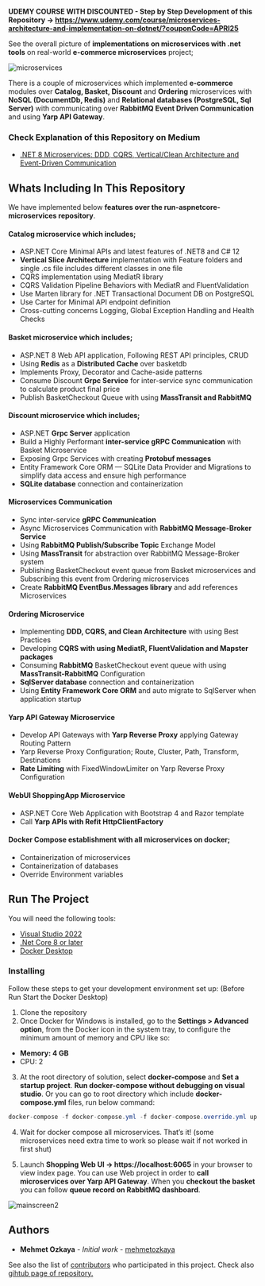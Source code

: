 **UDEMY COURSE WITH DISCOUNTED - Step by Step Development of this Repository -> https://www.udemy.com/course/microservices-architecture-and-implementation-on-dotnet/?couponCode=APRI25**

See the overall picture of **implementations on microservices with .net tools** on real-world **e-commerce microservices** project;

![microservices](https://github.com/aspnetrun/run-aspnetcore-microservices/assets/1147445/efe5e688-67f2-4ddd-af37-d9d3658aede4)

There is a couple of microservices which implemented **e-commerce** modules over **Catalog, Basket, Discount** and **Ordering** microservices with **NoSQL (DocumentDb, Redis)** and **Relational databases (PostgreSQL, Sql Server)** with communicating over **RabbitMQ Event Driven Communication** and using **Yarp API Gateway**.

### Check Explanation of this Repository on Medium
* [.NET 8 Microservices: DDD, CQRS, Vertical/Clean Architecture and Event-Driven Communication](https://medium.com/@mehmetozkaya/net-8-microservices-ddd-cqrs-vertical-clean-architecture-2dd7ebaaf4bd)

## Whats Including In This Repository
We have implemented below **features over the run-aspnetcore-microservices repository**.

#### Catalog microservice which includes; 
* ASP.NET Core Minimal APIs and latest features of .NET8 and C# 12
* **Vertical Slice Architecture** implementation with Feature folders and single .cs file includes different classes in one file
* CQRS implementation using MediatR library
* CQRS Validation Pipeline Behaviors with MediatR and FluentValidation
* Use Marten library for .NET Transactional Document DB on PostgreSQL
* Use Carter for Minimal API endpoint definition
* Cross-cutting concerns Logging, Global Exception Handling and Health Checks

#### Basket microservice which includes;
* ASP.NET 8 Web API application, Following REST API principles, CRUD
* Using **Redis** as a **Distributed Cache** over basketdb
* Implements Proxy, Decorator and Cache-aside patterns
* Consume Discount **Grpc Service** for inter-service sync communication to calculate product final price
* Publish BasketCheckout Queue with using **MassTransit and RabbitMQ**
  
#### Discount microservice which includes;
* ASP.NET **Grpc Server** application
* Build a Highly Performant **inter-service gRPC Communication** with Basket Microservice
* Exposing Grpc Services with creating **Protobuf messages**
* Entity Framework Core ORM — SQLite Data Provider and Migrations to simplify data access and ensure high performance
* **SQLite database** connection and containerization

#### Microservices Communication
* Sync inter-service **gRPC Communication**
* Async Microservices Communication with **RabbitMQ Message-Broker Service**
* Using **RabbitMQ Publish/Subscribe Topic** Exchange Model
* Using **MassTransit** for abstraction over RabbitMQ Message-Broker system
* Publishing BasketCheckout event queue from Basket microservices and Subscribing this event from Ordering microservices	
* Create **RabbitMQ EventBus.Messages library** and add references Microservices

#### Ordering Microservice
* Implementing **DDD, CQRS, and Clean Architecture** with using Best Practices
* Developing **CQRS with using MediatR, FluentValidation and Mapster packages**
* Consuming **RabbitMQ** BasketCheckout event queue with using **MassTransit-RabbitMQ** Configuration
* **SqlServer database** connection and containerization
* Using **Entity Framework Core ORM** and auto migrate to SqlServer when application startup
	
#### Yarp API Gateway Microservice
* Develop API Gateways with **Yarp Reverse Proxy** applying Gateway Routing Pattern
* Yarp Reverse Proxy Configuration; Route, Cluster, Path, Transform, Destinations
* **Rate Limiting** with FixedWindowLimiter on Yarp Reverse Proxy Configuration

#### WebUI ShoppingApp Microservice
* ASP.NET Core Web Application with Bootstrap 4 and Razor template
* Call **Yarp APIs with Refit HttpClientFactory**

#### Docker Compose establishment with all microservices on docker;
* Containerization of microservices
* Containerization of databases
* Override Environment variables

## Run The Project
You will need the following tools:

* [Visual Studio 2022](https://visualstudio.microsoft.com/downloads/)
* [.Net Core 8 or later](https://dotnet.microsoft.com/download/dotnet-core/8)
* [Docker Desktop](https://www.docker.com/products/docker-desktop)

### Installing
Follow these steps to get your development environment set up: (Before Run Start the Docker Desktop)
1. Clone the repository
2. Once Docker for Windows is installed, go to the **Settings > Advanced option**, from the Docker icon in the system tray, to configure the minimum amount of memory and CPU like so:
* **Memory: 4 GB**
* CPU: 2
3. At the root directory of solution, select **docker-compose** and **Set a startup project**. **Run docker-compose without debugging on visual studio**.
  Or you can go to root directory which include **docker-compose.yml** files, run below command:
```csharp
docker-compose -f docker-compose.yml -f docker-compose.override.yml up -d
```

4. Wait for docker compose all microservices. That’s it! (some microservices need extra time to work so please wait if not worked in first shut)

5. Launch **Shopping Web UI -> https://localhost:6065** in your browser to view index page. You can use Web project in order to **call microservices over Yarp API Gateway**. When you **checkout the basket** you can follow **queue record on RabbitMQ dashboard**.

![mainscreen2](https://user-images.githubusercontent.com/1147445/81381837-08226000-9116-11ea-9489-82645b8dbfc4.png)

## Authors

* **Mehmet Ozkaya** - *Initial work* - [mehmetozkaya](https://github.com/mehmetozkaya)

See also the list of [contributors](https://github.com/aspnetrun/run-core/contributors) who participated in this project. Check also [gihtub page of repository.](https://aspnetrun.github.io/run-aspnetcore-angular-realworld/)

